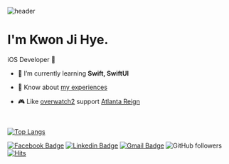 ![header](https://capsule-render.vercel.app/api?type=Waving&color=auto&height=200&text=Hi%20there%20👋&fontAlign=70)

# I'm Kwon Ji Hye.

iOS Developer 🍎

<!-- - 🔭 I’m currently working on [wadiz](https://apps.apple.com/kr/app/%EC%99%80%EB%94%94%EC%A6%88/id1107828621) -->

- 🌱 I’m currently learning **Swift, SwiftUI**

- 📄 Know about [my experiences](https://github.com/jeehge/resume)

- 🎮 Like [overwatch2](https://overwatch.blizzard.com/ko-kr/) support [Atlanta Reign](https://reign.overwatchleague.com/en-us/)


<!-- <h3 align="left">Connect with me:</h3>
<p align="left">
<a href="https://twitter.com/jeehgea" target="blank"><img align="center" src="https://cdn.jsdelivr.net/npm/simple-icons@3.0.1/icons/twitter.svg" alt="jeehgea" height="30" width="40" /></a>
<a href="https://fb.com/jihye.kwon.3551" target="blank"><img align="center" src="https://cdn.jsdelivr.net/npm/simple-icons@3.0.1/icons/facebook.svg" alt="jihye.kwon.3551" height="30" width="40" /></a>
<a href="https://instagram.com/jeehge" target="blank"><img align="center" src="https://cdn.jsdelivr.net/npm/simple-icons@3.0.1/icons/instagram.svg" alt="jeehge" height="30" width="40" /></a>
</p> -->

<!--<h3 align="left">Languages and Tools:</h3>
<p align="left"> <a href="https://developer.apple.com/library/archive/documentation/Cocoa/Conceptual/ProgrammingWithObjectiveC/Introduction/Introduction.html" target="_blank"> <img src="https://www.vectorlogo.zone/logos/apple_objectivec/apple_objectivec-icon.svg" alt="objectivec" width="40" height="40"/> </a> <a href="https://developer.apple.com/swift/" target="_blank"> <img src="https://raw.githubusercontent.com/devicons/devicon/master/icons/swift/swift-original.svg" alt="swift" width="40" height="40"/> </a> </p>-->

<br>


[![Top Langs](https://github-readme-stats.vercel.app/api/top-langs/?username=jeehge&layout=compact&theme=dracula)](https://github.com/anuraghazra/github-readme-stats)

 [![Facebook Badge](https://img.shields.io/badge/facebook-1877f2?style=flat-square&logo=facebook&logoColor=white&link=https://www.facebook.com/jihye.kwon.3551)](https://www.facebook.com/jihye.kwon.3551)  [![Linkedin Badge](https://img.shields.io/badge/-LinkedIn-blue?style=flat-square&logo=Linkedin&logoColor=white&link=https://www.linkedin.com/in/kwon-ji-hye-671b24197/)](https://www.linkedin.com/in/kwon-ji-hye-671b24197/)  [![Gmail Badge](https://img.shields.io/badge/Gmail-d14836?style=flat-square&logo=Gmail&logoColor=white&link=mailto:taerg89@gmail.com)](mailto:taerg89@gmail.com) ![GitHub followers](https://img.shields.io/github/followers/jeehge?style=social) [![Hits](https://hits.seeyoufarm.com/api/count/incr/badge.svg?url=https%3A%2F%2Fgithub.com%2Fjeehge%2Fjeehge)](https://hits.seeyoufarm.com)
